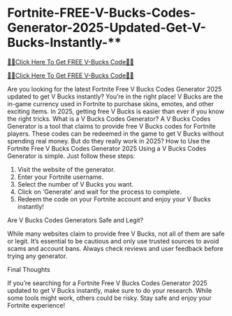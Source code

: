 # Fortnite-FREE-V-Bucks-Codes-Generator-2025-Updated-Get-V-Bucks-Instantly-**

[🎁🎁Click Here To Get FREE V-Bucks Code🎁🎁](https://tinyurl.com/2ay2bk63)

[🎁🎁Click Here To Get FREE V-Bucks Code🎁🎁](https://tinyurl.com/2ay2bk63)

Are you looking for the latest Fortnite Free V Bucks Codes Generator 2025 updated to get V Bucks instantly? You’re in the right place! V Bucks are the in-game currency used in Fortnite to purchase skins, emotes, and other exciting items. In 2025, getting free V Bucks is easier than ever if you know the right tricks.
What is a V Bucks Codes Generator?
A V Bucks Codes Generator is a tool that claims to provide free V Bucks codes for Fortnite players. These codes can be redeemed in the game to get V Bucks without spending real money. But do they really work in 2025?
How to Use the Fortnite Free V Bucks Codes Generator 2025
Using a V Bucks Codes Generator is simple. Just follow these steps:
1.	Visit the website of the generator.
2.	Enter your Fortnite username.
3.	Select the number of V Bucks you want.
4.	Click on ‘Generate’ and wait for the process to complete.
5.	Redeem the code on your Fortnite account and enjoy your V Bucks instantly!

Are V Bucks Codes Generators Safe and Legit?

While many websites claim to provide free V Bucks, not all of them are safe or legit. It’s essential to be cautious and only use trusted sources to avoid scams and account bans. Always check reviews and user feedback before trying any generator.

Final Thoughts

If you’re searching for a Fortnite Free V Bucks Codes Generator 2025 updated to get V Bucks instantly, make sure to do your research. While some tools might work, others could be risky. Stay safe and enjoy your Fortnite experience!
